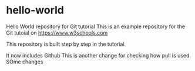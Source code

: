 # hello-world
Hello World repository for Git tutorial
This is an example repository for the Git tutoial on https://www.w3schools.com

This repository is built step by step in the tutorial.

It now includes Github
This is another change for checking how pull is used
SOme changes
